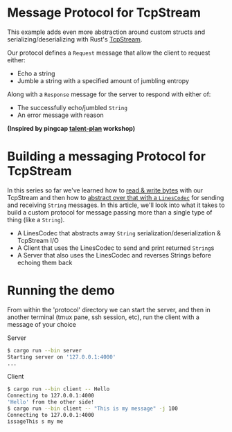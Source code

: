 # Message Protocol for TcpStream

This example adds even more abstraction around custom structs and serializing/deserializing with Rust's [TcpStream](https://doc.rust-lang.org/stable/std/net/struct.TcpStream.html).

Our protocol defines a `Request` message that allow the client to request either:
- Echo a string
- Jumble a string with a specified amount of jumbling entropy

Along with a `Response` message for the server to respond with either of:
- The successfully echo/jumbled `String`
- An error message with reason

**(Inspired by pingcap [talent-plan](https://github.com/pingcap/talent-plan/tree/master/courses/rust) workshop)**

# Building a messaging Protocol for TcpStream

In this series so far we've learned how to [read & write bytes](../raw) with our TcpStream and then how to [abstract over that with a `LinesCodec`](../lines) for sending and receiving `String` messages. In this article, we'll look into what it takes to build a custom protocol for message passing more than a single type of thing (like a `String`).

- A LinesCodec that abstracts away `String` serialization/deserialization & TcpStream I/O
- A Client that uses the LinesCodec to send and print returned `String`s
- A Server that also uses the LinesCodec and reverses Strings before echoing them back

# Running the demo
From within the 'protocol' directory we can start the server, and then in another terminal (tmux pane, ssh session, etc), run the client with a message of your choice

Server
```sh
$ cargo run --bin server
Starting server on '127.0.0.1:4000'
...
```

Client
```sh
$ cargo run --bin client -- Hello
Connecting to 127.0.0.1:4000
'Hello' from the other side!
$ cargo run --bin client -- "This is my message" -j 100
Connecting to 127.0.0.1:4000
issageThis s my me
```
